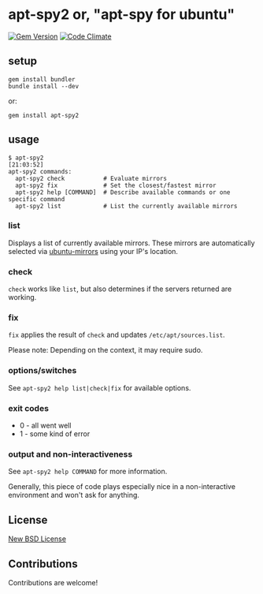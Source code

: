# apt-spy2 or, "apt-spy for ubuntu"

[![Gem Version](https://badge.fury.io/rb/apt-spy2.png)](http://badge.fury.io/rb/apt-spy2)
[![Code Climate](https://codeclimate.com/github/lagged/apt-spy2.png)](https://codeclimate.com/github/lagged/apt-spy2)


## setup

```
gem install bundler
bundle install --dev
```

or:

```
gem install apt-spy2
```

## usage

```
$ apt-spy2                                                                                                                                                         [21:03:52]
apt-spy2 commands:
  apt-spy2 check           # Evaluate mirrors
  apt-spy2 fix             # Set the closest/fastest mirror
  apt-spy2 help [COMMAND]  # Describe available commands or one specific command
  apt-spy2 list            # List the currently available mirrors
```

### list

Displays a list of currently available mirrors. These mirrors are automatically selected via
[ubuntu-mirrors](http://mirrors.ubuntu.com) using your IP's location.

### check

`check` works like `list`, but also determines if the servers returned are working.

### fix

`fix` applies the result of `check` and updates `/etc/apt/sources.list`.

Please note: Depending on the context, it may require sudo.

### options/switches

See `apt-spy2 help list|check|fix` for available options.

### exit codes

 * 0 - all went well
 * 1 - some kind of error

### output and non-interactiveness

See `apt-spy2 help COMMAND` for more information.

Generally, this piece of code plays especially nice in a non-interactive environment and won't ask for anything.

## License

[New BSD License](http://opensource.org/licenses/BSD-2-Clause)

## Contributions

Contributions are welcome!

